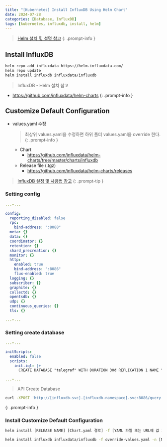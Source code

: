 ```yaml
---
title: "[Kubernetes] Install InfluxDB Using Helm Chart"
date: 2024-07-28
categories: [Database, InfluxDB]
tags: [kubernetes, influxdb, install, helm]
---
```


> [Helm 설치 및 설명 참고](https://kyungryeol-yoon.github.io/posts/kubernetes-helm/)
{: .prompt-info }

## Install InfluxDB

```bash
helm repo add influxdata https://helm.influxdata.com/
helm repo update
helm install influxdb influxdata/influxdb
```

> InfluxDB - Helm 설치 참고
- <https://github.com/influxdata/helm-charts>
{: .prompt-info }

## Customize Default Configuration

- values.yaml 수정

  > 최상위 values.yaml을 수정하면 하위 폴더 values.yaml을 override 한다.
  {: .prompt-info }
  
  - Chart
    - <https://github.com/influxdata/helm-charts/tree/master/charts/influxdb>
  - Release file (.tgz)
    - <https://github.com/influxdata/helm-charts/releases>

> [InfluxDB 설정 및 사용법 참고](https://kyungryeol-yoon.github.io/posts/influxdb/)
{: .prompt-tip }

### Setting config

```yaml
...✂...

config:
  reporting_disabled: false
  rpc:
    bind-address: ":8088"
  meta: {}
  data: {}
  coordinator: {}
  retention: {}
  shard_precreation: {}
  monitor: {}
  http:
    enabled: true
    bind-address: ":8086"
    flux-enabled: true
  logging: {}
  subscriber: {}
  graphite: {}
  collectd: {}
  opentsdb: {}
  udp: {}
  continuous_queries: {}
  tls: {}

...✂...
```

### Setting create database

```yaml
...✂...

initScripts:
  enabled: false
  scripts:
    init.iql: |+
      CREATE DATABASE "telegraf" WITH DURATION 30d REPLICATION 1 NAME "rp_30d"

...✂...
```

> API Create Database
```bash
curl -XPOST 'http://[influxdb-svc].[influxdb-namespace].svc:8086/query' --data-urlencode 'q=CREATE DATABASE mydb'
```
{: .prompt-info }

### Install Customize Default Configuration

```bash
helm install [RELEASE NAME] [Chart.yaml 경로] -f [YAML 파일 또는 URL에 값 지정 (여러 개를 지정가능)] -n [NAMESPACE NAME]
```

```bash
helm install influxdb influxdata/influxdb -f override-values.yaml -n [NAMESPACE NAME]
```